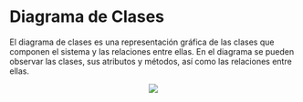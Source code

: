 
# Diagrama de Clases

El diagrama de clases es una representación gráfica de las clases que componen el sistema y las relaciones entre ellas. En el diagrama se pueden observar las clases, sus atributos y métodos, así como las relaciones entre ellas.

<div align="center">
  <image src= "./arquitectura.svg">
</div>